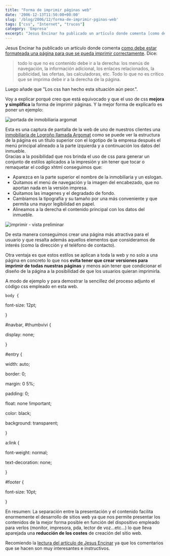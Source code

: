 ```yaml
---
title: "Forma de imprimir páginas web"
date: '2006-12-13T11:50:00+00:00'
slug: '/blog/2006/12/forma-de-imprimir-pginas-web'
tags: ["css", "Internet", "trucos"]
category: 'Empresa'
excerpt: "Jesus Encinar ha publicado un artículo donde comenta [como debe estar formateada una página para que se pueda imprimir correctamente]( Dice:>..."
---
```

Jesus Encinar ha publicado un artículo donde comenta [como debe estar formateada una página para que se pueda imprimir correctamente](http://www.jesusencinar.com/2006/12/disea_tu_web_pa.html). Dice:

> todo lo que no es contenido debe ir a la derecha: los menús de navegación, la información adicional, los enlaces relacionados, la publicidad, las ofertas, las calculadoras, etc. Todo lo que no es crítico que se imprima debe ir a la derecha de la página.

Luego añade que "Los css han hecho esta situación aún peor.".

Voy a explicar porqué creo que está equivocado y que el uso de css **mejora y simplifica** la forma de imprimir páginas. Y la mejor forma de explicarlo es poner un ejemplo:

![portada de inmobiliaria argomat](http://jorgegorka.files.wordpress.com/Argomat_screen.jpg)

Esta es una captura de pantalla de la web de uno de nuestros clientes una [inmobiliaria de Logroño llamada Argomat](http://www.argomat.com) como se puede ver la estructura de la página es un título superior con el logotipo de la empresa después el menú principal alineado a la parte izquierda y a continuación los datos del inmueble.   
Gracias a la posibilidad que nos brinda el uso de css para generar un conjunto de estilos aplicados a la impresión y sin tener que tocar o remaquetar el codigo xhtml conseguimos que:

- Aparezca en la parte superior el nombre de la inmobiliaria y un eslogan.
- Quitamos el menú de navegación y la imagen del encabezado, que no aportan nada en la versión impresa.
- Quitamos las imagenes y el degradado de fondo.
- Cambiamos la tipografía y su tamaño por una más conveniente y que permita una mayor legibilidad en papel.
- Alineamos a la derecha el contenido principal con los datos del inmueble.

![imprimir - vista preliminar](http://jorgegorka.files.wordpress.com/Argomat_print.jpg)

De esta manera conseguimos crear una página más atractiva para el usuario y que resalta además aquellos elementos que consideramos de interés (como la dirección y el teléfono de contacto).

Otra ventaja es que estos estilos se aplican a toda la web y no solo a una página en concreto lo que nos **evita tener que crear versiones para imprimir de todas nuestras páginas** y menos aún tener que condicionar el diseño de la página a la posibilidad de que los usuarios quieran imprimirla.

A modo de ejemplo y para demostrar la sencillez del proceso adjunto el código css empleado en esta web.

`body {`

font-size: 12pt;

}

#navbar, #thumbvivi {

display: none;

}

#entry {

width: auto;

border: 0;

margin: 0 5%;

padding: 0;

float: none !important;

color: black;

background: transparent;

}

a:link {

font-weight: normal;

text-decoration: none;

}

#footer {

font-size: 10pt;

}

En resumen: La separación entre la presentación y el contenido facilita enormemente el desarrollo de sitios web ya que nos permite presentar los contenidos de la mejor forma posible en función del dispositivo empleado para verlos (monitor, impresora, pda, lector de voz...etc...) lo que lleva aparejada una **reducción de los costes** de creación del sitio web.

Recomiendo la [lectura del artículo de Jesus Encinar](http://www.jesusencinar.com/2006/12/disea_tu_web_pa.html) ya que los comentarios que se hacen son muy interesantes e instructivos.

